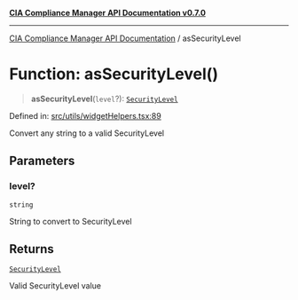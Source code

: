 [**CIA Compliance Manager API Documentation v0.7.0**](../README.md)

***

[CIA Compliance Manager API Documentation](../globals.md) / asSecurityLevel

# Function: asSecurityLevel()

> **asSecurityLevel**(`level`?): [`SecurityLevel`](../type-aliases/SecurityLevel.md)

Defined in: [src/utils/widgetHelpers.tsx:89](https://github.com/Hack23/cia-compliance-manager/blob/main/src/utils/widgetHelpers.tsx#L89)

Convert any string to a valid SecurityLevel

## Parameters

### level?

`string`

String to convert to SecurityLevel

## Returns

[`SecurityLevel`](../type-aliases/SecurityLevel.md)

Valid SecurityLevel value
